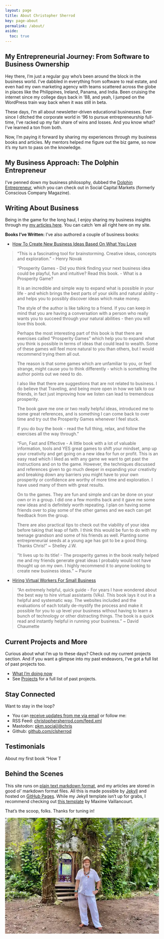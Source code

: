 ```yaml
---
layout: page
title: About Christopher Sherrod
key: page-about
permalink: /about/
aside:
  toc: true
---
```

## My Entrepreneurial Journey: From Software to Business Ownership
Hey there, I’m just a regular guy who’s been around the block in the business world. I’ve dabbled in everything from software to real estate, and even had my own marketing agency with teams scattered across the globe in places like the Philippines, Ireland, Panama, and India. Been cruising the internet since my college days back in ‘88, and yeah, I jumped on the WordPress train way back when it was still in beta.

These days, I’m all about newsletter-driven educational businesses. Ever since I ditched the corporate world in ‘96 to pursue entrepreneurship full-time, I’ve racked up my fair share of wins and losses. And you know what? I’ve learned a ton from both.

Now, I’m paying it forward by sharing my experiences through my business books and articles. My mentors helped me figure out the biz game, so now it’s my turn to pass on the knowledge.

## My Business Approach: The Dolphin Entrepreneur
I’ve penned down my business philosophy, dubbed the [Dolphin Entrepreneur](https://socapglobal.com/2017/08/forget-shark-tank-dolphin-entrepreneur-instead/), which you can check out in Social Capital Markets (formerly Conscious Company Magazine).

## Writing About Business
Being in the game for the long haul, I enjoy sharing my business insights through my [my articles here](https://christophersherrod.com/archive/). You can catch ‘em all right here on my site.

**Books I’ve Written:**
I’ve also authored a couple of business books:
- [How To Create New Business Ideas Based On What You Love](https://amzn.to/3oZlRrW)
> “This is a fascinating tool for brainstorming.  Creative ideas, concepts and exploration.” - Henry Novak
 
> “Prosperity Games - Did you think finding your next business idea could be playful, fun and intuitive? Read this book. - What is a Prosperity Game?
> 
> It is an incredible and simple way to expand what is possible in your life - and which brings the best parts of your skills and natural ability - and helps you to possibly discover ideas which make money.
> 
> The style of the author is like talking to a friend. If you can keep in mind that you are having a conversation with a person who really wants you to succeed through your natural abilities - then you will love this book.
> 
> Perhaps the most interesting part of this book is that there are exercises called “Prosperity Games” which help you to expand what you think is possible in terms of ideas that could lead to wealth. Some of these games will feel more natural to you than others, but I would recommend trying them all out.
> 
> The reason is that some games which are unfamiliar to you, or feel strange, might cause you to think differently - which is something the author points out we need to do.
> 
> I also like that there are suggestions that are not related to business. I do believe that Traveling, and being more open in how we talk to our friends, in fact just improving how we listen can lead to tremendous prosperity.
> 
> The book gave me one or two really helpful ideas, introduced me to some great references, and is something I can come back to over time and try out the Prosperity Games whenever I feel stuck.
> 
> If you do buy the book - read the full thing, relax, and follow the exercises all the way through.”

> “Fun, Fast and Effective - A little book with a lot of valuable information, tools and YES great games to shift your mindset, amp up your creativity and get going on a new idea for fun or profit. This is an easy read which I liked as with any game we want to get past the instructions and on to the game. However, the techniques discussed and references given to go much deeper in expanding your creativity and breaking down any barriers you might have to your own prosperity or confidence are worthy of more time and exploration. I have used many of them with great results.
> 
> On to the games. They are fun and simple and can be done on your own or in a group. I did one a few months back and it gave me some new ideas and is definitely worth repeating. I plan on having some friends over to play some of the other games and we each can get feedback from the group.
> 
> There are also practical tips to check out the viability of your idea before taking that leap of faith. I think this would be fun to do with my teenage grandson and some of his friends as well. Planting some entrepreneurial seeds at a young age has got to be a good thing.
> Thanks Chris!” ~ 	Shelley J.W.

> ”It lives up to its title! - The prosperity games in the book really helped me and my friends generate great ideas I probably would not have thought up on my own. I highly recommend it to anyone looking to create new business ideas.” ~ Paurie

- [Hiring Virtual Workers For Small Business](https://amzn.to/2FvAxx9)
> “An extremely helpful, quick guide - For years I have wondered about the best way to hire virtual assistants (VAs). This book lays it out in a helpful and systematic way. The websites included and the evaluations of each totally de-mystify the process and make it possible for you to up level your business without having to learn a bunch of technology or other distracting things. The book is a quick read and instantly helpful in running your business.” ~ David Chaumette

## Current Projects and More
Curious about what I’m up to these days? Check out my current projects section. And if you want a glimpse into my past endeavors, I’ve got a full list of past projects too.
- [What I’m doing now](https://christophersherrod.com/now/)
- See [Projects](https://christophersherrod.com/projects) for a full list of past projects.

## Stay Connected
Want to stay in the loop?
- You can [receive updates from me via email](https://christophersherrod.com/newsletter/) or follow me:
- RSS Feed: [christophersherrod.com/feed.xml](https://christophersherrod.com/feed.xml)
- Mastodon: [pkm.social/@chris](https://pkm.social/@chris)
- Github: [github.com/clsherrod](https://github.com/clsherrod)

## Testimonials
About my first book “How T
## Behind the Scenes
This site runs on [plain text markdown format](https://en.wikipedia.org/wiki/Markdown), and my articles are stored in good ol’ markdown format files. All this is made possible by [Jekyll](https://jekyllrb.com/) and hosted on [GitHub Pages](https://pages.github.com). While my Jekyll template isn’t up for grabs, I recommend checking out [this template](https://github.com/maximevaillancourt/digital-garden-jekyll-template)  by Maxime Vaillancourt.

That’s the scoop, folks. Thanks for tuning in!

![image-center](/assets/images/about-chris.webp)